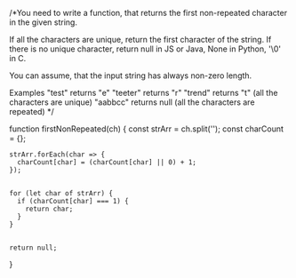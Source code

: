 /*You need to write a function, that returns the first non-repeated character in the given string.

If all the characters are unique, return the first character of the string.
If there is no unique character, return null in JS or Java, None in Python, '\0' in C.

You can assume, that the input string has always non-zero length.

Examples
"test"   returns "e"
"teeter" returns "r"
"trend"  returns "t" (all the characters are unique)
"aabbcc" returns null (all the characters are repeated)
*/



function firstNonRepeated(ch) {
    const strArr = ch.split(''); 
    const charCount = {}; 
  
   
    strArr.forEach(char => {
      charCount[char] = (charCount[char] || 0) + 1;
    });
  
   
    for (let char of strArr) {
      if (charCount[char] === 1) {
        return char;
      }
    }
  
 
    return null;
  }
